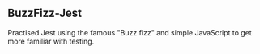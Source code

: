 ## BuzzFizz-Jest

Practised Jest using the famous "Buzz fizz" and simple JavaScript to get more familiar with testing. 
